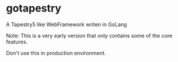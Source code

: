 gotapestry
==========

A Tapestry5 like WebFramework writen in GoLang

Note: This is a very early version that only contains some of the core features. 

Don't use this in production environment.

